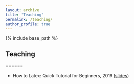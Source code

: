 ```yaml
---
layout: archive
title: "Teaching"
permalink: /teaching/
author_profile: true
---
```


{% include base_path %}

## Teaching

======
* How to Latex: Quick Tutorial for Beginners, 2019 (<a href="https://github.com/JorgeAngel/jorgeangel.github.io/tree/master/_teaching/How_to_LaTeX_noAffiliation.pdf"  target="_blank">slides</a>)

